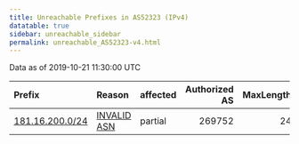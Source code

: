 ```yaml
---
title: Unreachable Prefixes in AS52323 (IPv4)
datatable: true
sidebar: unreachable_sidebar
permalink: unreachable_AS52323-v4.html
---
```


Data as of 2019-10-21 11:30:00 UTC


<div class="datatable-begin"></div>

| Prefix                                                   | Reason                                                                                                 | affected   |   Authorized AS |   MaxLength | Anchor                                         |   unreachable /24s |
|:---------------------------------------------------------|:-------------------------------------------------------------------------------------------------------|:-----------|----------------:|------------:|:-----------------------------------------------|-------------------:|
| [181.16.200.0/24](https://stat.ripe.net/181.16.200.0/24) | [INVALID ASN](https://rpki-validator.ripe.net/announcement-preview?asn=AS52323&prefix=181.16.200.0/24) | partial    |          269752 |          24 | [LACNIC](unreachable_LACNIC_RPKI_Root-v4.html) |                  1 |

<div class="datatable-end"></div>